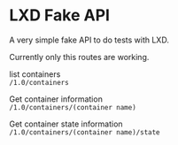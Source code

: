 LXD Fake API
============

A very simple fake API to do tests with LXD.

Currently only this routes are working.

list containers  
`/1.0/containers`

Get container information   
`/1.0/containers/(container name)`  

Get container state information  
`/1.0/containers/(container name)/state` 